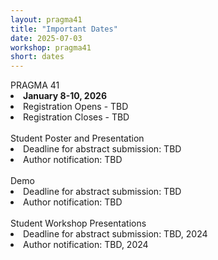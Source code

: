 ```yaml
---
layout: pragma41
title: "Important Dates"
date: 2025-07-03
workshop: pragma41
short: dates
---
```


<div class="border39">PRAGMA 41</div>

<li><strong>January 8-10, 2026</strong></li>
<li>Registration Opens - TBD</li>
<li>Registration Closes - TBD</li><br>

<div class="border39">Student Poster and Presentation <!--(Chair: TBD) --></div>
<li>Deadline for abstract submission: TBD</li>
<li>Author notification: TBD</li><br>

<div class="border39">Demo<!--(Chair: TBD)--> </div>
<li>Deadline for abstract submission: TBD</li>
<li>Author notification: TBD</li><br>

<div class="border39">Student Workshop Presentations<!--(Chair: TBD)--></div>
<li>Deadline for abstract submission: TBD, 2024 </li>
<li>Author notification: TBD, 2024</li>
